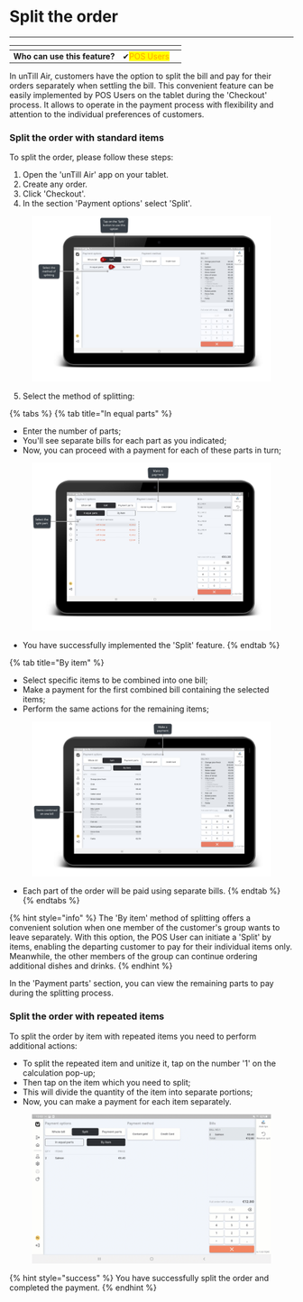 # Split the order

***

<table data-card-size="large" data-view="cards"><thead><tr><th></th><th></th><th></th></tr></thead><tbody><tr><td><strong>Who can use this feature?</strong></td><td><span data-gb-custom-inline data-tag="emoji" data-code="2714">✔</span><mark style="color:orange;">POS Users</mark></td><td></td></tr></tbody></table>

In unTill Air, customers have the option to split the bill and pay for their orders separately when settling the bill. This convenient feature can be easily implemented by POS Users on the tablet during the 'Checkout' process. It allows to operate in the payment process with flexibility and attention to the individual preferences of customers.

### Split the order with standard items

To split the order, please follow these steps:

1. Open the 'unTill Air' app on your tablet.
2. Create any order.
3. Click 'Checkout'.
4. In the section 'Payment options' select 'Split'.

<figure><img src="../../.gitbook/assets/split.jpg" alt=""><figcaption></figcaption></figure>

5. Select the method of splitting:

{% tabs %}
{% tab title="In equal parts" %}
* Enter the number of parts;
* You'll see separate bills for each part as you indicated;
* Now, you can proceed with a payment for each of these parts in turn;

<figure><img src="../../.gitbook/assets/split3.jpg" alt=""><figcaption></figcaption></figure>

* You have successfully implemented the 'Split' feature.&#x20;
{% endtab %}

{% tab title="By item" %}
* Select specific items to be combined into one bill;
* Make a payment for the first combined bill containing the selected items;
* Perform the same actions for the remaining items;

<figure><img src="../../.gitbook/assets/split5.jpg" alt=""><figcaption></figcaption></figure>

* Each part of the order will be paid using separate bills.
{% endtab %}
{% endtabs %}

{% hint style="info" %}
The 'By item' method of splitting offers a convenient solution when one member of the customer's group wants to leave separately. With this option, the POS User can initiate a 'Split' by items, enabling the departing customer to pay for their individual items only. Meanwhile, the other members of the group can continue ordering additional dishes and drinks.
{% endhint %}

In the 'Payment parts' section, you can view the remaining parts to pay during the splitting process.

### Split the order with repeated items

To split the order by item with repeated items you need to perform additional actions:&#x20;

* To split the repeated item and unitize it, tap on the number '1' on the calculation pop-up;
* Then tap on the item which you need to split;
* This will divide the quantity of the item into separate portions;&#x20;
* Now, you can make a payment for each item separately.

<figure><img src="../../.gitbook/assets/split-gif.gif" alt=""><figcaption></figcaption></figure>

{% hint style="success" %}
You have successfully split the order and completed the payment.
{% endhint %}
